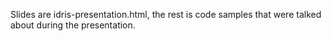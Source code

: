 
Slides are idris-presentation.html, the rest is code samples that were talked about during the presentation.
